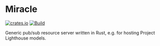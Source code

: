 # Miracle

[![crates.io](https://img.shields.io/crates/v/miracle)](https://crates.io/crates/miracle)
[![Build](https://github.com/ProjectLighthouseCAU/miracle/actions/workflows/build.yml/badge.svg)](https://github.com/ProjectLighthouseCAU/miracle/actions/workflows/build.yml)

Generic pub/sub resource server written in Rust, e.g. for hosting Project Lighthouse models.
